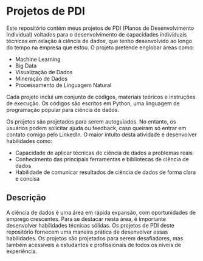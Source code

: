 # Projetos de PDI

Este repositório contém meus projetos de PDI (Planos de Desenvolvimento Individual) voltados para o desenvolvimento de capacidades individuais técnicas em relação à ciência de dados, que tenho desenvolvido ao longo do tempo na empresa que estou. O projeto pretende englobar áreas como:

* Machine Learning
* Big Data
* Visualização de Dados
* Mineração de Dados
* Processamento de Linguagem Natural
  
Cada projeto inclui um conjunto de códigos, materiais teóricos e instruções de execução. Os códigos são escritos em Python, uma linguagem de programação popular para ciência de dados. 

Os projetos são projetados para serem autoguiados. No entanto, os usuários podem solicitar ajuda ou feedback, caso queiram só entrar em contato comigo pelo LinkedIn. O maior intuito desta atividade e desenvolver habilidades como:

* Capacidade de aplicar técnicas de ciência de dados a problemas reais
* Conhecimento das principais ferramentas e bibliotecas de ciência de dados
* Habilidade de comunicar resultados de ciência de dados de forma clara e concisa

## Descrição

A ciência de dados é uma área em rápida expansão, com oportunidades de emprego crescentes. Para se destacar nesta área, é importante desenvolver habilidades técnicas sólidas.
Os projetos de PDI deste repositório fornecem uma maneira prática de desenvolver essas habilidades. Os projetos são projetados para serem desafiadores, mas também acessíveis a estudantes e profissionais de todos os níveis de experiência.
